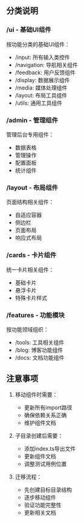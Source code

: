 ## 分类说明

### /ui - 基础UI组件 
按功能分类的基础UI组件：
- /input: 所有输入类控件
- /navigation: 导航相关组件  
- /feedback: 用户反馈组件
- /display: 数据展示组件
- /media: 媒体处理组件
- /layout: 布局工具组件
- /utils: 通用工具组件
### /admin - 管理组件
管理后台专用组件：
- 数据表格
- 管理操作
- 配置面板
- 统计组件

### /layout - 布局组件
页面结构相关组件：
- 自适应容器
- 侧边栏
- 页面布局
- 响应式布局

### /cards - 卡片组件
统一卡片相关组件：
- 基础卡片
- 悬浮卡片
- 特殊卡片样式

### /features - 功能模块
按功能领域组织：
- /tools: 工具相关组件
- /blog: 博客功能组件
- /docs: 文档功能组件

## 注意事项

1. 移动组件时需要：
   - 更新所有import路径
   - 确保依赖关系正确
   - 维护组件文档

2. 子目录创建后需要：
   - 添加index.ts导出文件
   - 更新组件文档
   - 调整测试用例位置

3. 迁移流程：
   - 先创建目标目录结构
   - 逐步移动组件
   - 验证功能完整性
   - 更新相关文档